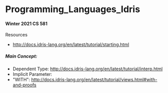 # Programming_Languages_Idris
#### Winter 2021 CS 581

Resources
- http://docs.idris-lang.org/en/latest/tutorial/starting.html

##### Main Concept: 
- Dependent Type: http://docs.idris-lang.org/en/latest/tutorial/interp.html
- Implicit Parameter: 
- "WITH": http://docs.idris-lang.org/en/latest/tutorial/views.html#with-and-proofs
